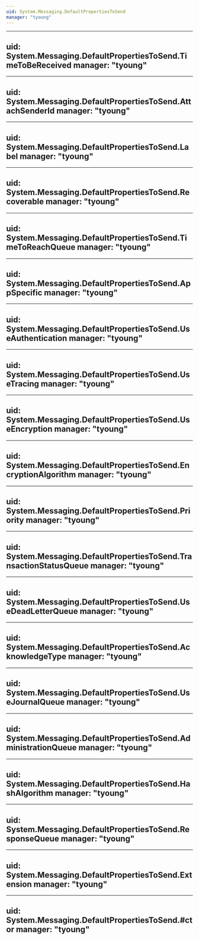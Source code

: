 ```yaml
---
uid: System.Messaging.DefaultPropertiesToSend
manager: "tyoung"
---
```


---
uid: System.Messaging.DefaultPropertiesToSend.TimeToBeReceived
manager: "tyoung"
---

---
uid: System.Messaging.DefaultPropertiesToSend.AttachSenderId
manager: "tyoung"
---

---
uid: System.Messaging.DefaultPropertiesToSend.Label
manager: "tyoung"
---

---
uid: System.Messaging.DefaultPropertiesToSend.Recoverable
manager: "tyoung"
---

---
uid: System.Messaging.DefaultPropertiesToSend.TimeToReachQueue
manager: "tyoung"
---

---
uid: System.Messaging.DefaultPropertiesToSend.AppSpecific
manager: "tyoung"
---

---
uid: System.Messaging.DefaultPropertiesToSend.UseAuthentication
manager: "tyoung"
---

---
uid: System.Messaging.DefaultPropertiesToSend.UseTracing
manager: "tyoung"
---

---
uid: System.Messaging.DefaultPropertiesToSend.UseEncryption
manager: "tyoung"
---

---
uid: System.Messaging.DefaultPropertiesToSend.EncryptionAlgorithm
manager: "tyoung"
---

---
uid: System.Messaging.DefaultPropertiesToSend.Priority
manager: "tyoung"
---

---
uid: System.Messaging.DefaultPropertiesToSend.TransactionStatusQueue
manager: "tyoung"
---

---
uid: System.Messaging.DefaultPropertiesToSend.UseDeadLetterQueue
manager: "tyoung"
---

---
uid: System.Messaging.DefaultPropertiesToSend.AcknowledgeType
manager: "tyoung"
---

---
uid: System.Messaging.DefaultPropertiesToSend.UseJournalQueue
manager: "tyoung"
---

---
uid: System.Messaging.DefaultPropertiesToSend.AdministrationQueue
manager: "tyoung"
---

---
uid: System.Messaging.DefaultPropertiesToSend.HashAlgorithm
manager: "tyoung"
---

---
uid: System.Messaging.DefaultPropertiesToSend.ResponseQueue
manager: "tyoung"
---

---
uid: System.Messaging.DefaultPropertiesToSend.Extension
manager: "tyoung"
---

---
uid: System.Messaging.DefaultPropertiesToSend.#ctor
manager: "tyoung"
---
